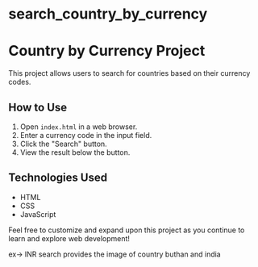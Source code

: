 # search_country_by_currency
# Country by Currency Project

This project allows users to search for countries based on their currency codes.

## How to Use

1. Open `index.html` in a web browser.
2. Enter a currency code in the input field.
3. Click the "Search" button.
4. View the result below the button.

## Technologies Used

- HTML
- CSS
- JavaScript

Feel free to customize and expand upon this project as you continue to learn and explore web development!

ex-> INR search provides the image of country buthan and india
